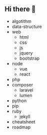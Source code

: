## Hi there 👋

<!--

**Here are some ideas to get you started:**

🙋‍♀️ A short introduction - what is your organization all about?
🌈 Contribution guidelines - how can the community get involved?
👩‍💻 Useful resources - where can the community find your docs? Is there anything else the community should know?
🍿 Fun facts - what does your team eat for breakfast?
🧙 Remember, you can do mighty things with the power of [Markdown](https://docs.github.com/github/writing-on-github/getting-started-with-writing-and-formatting-on-github/basic-writing-and-formatting-syntax)
-->

- algotithm
- data-structure
- web
  - html
  - css
  - js
  - jquery
  - bootstrap
- node
  - vue
  - react
- php
- composer
  - laravel
  - lumen
- python
- pip
- ruby
  - jekyll
- cheatsheet
- roadmap
